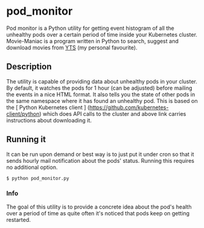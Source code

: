 # pod_monitor

Pod monitor is a Python utility for getting event histogram of all the unhealthy pods over a certain period of time inside your Kubernetes cluster.
Movie-Maniac is a program written in Python to search, suggest and download movies from [YTS](https://yts.ag/) (my personal favourite).

## Description

The utility is capable of providing data about unhealthy pods in your cluster. By default, it watches the pods for 1 hour (can be adjusted) before mailing the events in a nice HTML format. It also tells you the state of other pods in the same namespace where it has found an unhealthy pod. This is based on the [ Python Kubernetes client ] (https://github.com/kubernetes-client/python) which does API calls to the cluster and above link carries instructions about downloading it.  

## Running it

It can be run upon demand or best way is to just put it under cron so that it sends hourly mail notification about the pods' status. Running this requires no additional option.

```
$ python pod_monitor.py
```
### Info

The goal of this utility is to provide a concrete idea about the pod's health over a period of time as quite often it's noticed that pods keep on getting restarted.
